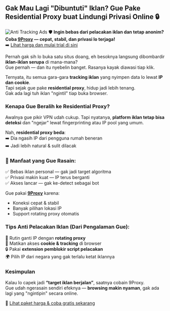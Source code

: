 ## Gak Mau Lagi "Dibuntuti" Iklan? Gue Pake Residential Proxy buat Lindungi Privasi Online 🔒

![Anti Tracking Ads](https://xsale.com.vn/wp-content/uploads/2024/01/Thuc-trang-bao-mat-thong-tin-khach-hang.jpg)
🛡️ **Ingin bebas dari pelacakan iklan dan tetap anonim? Coba [9Proxy](https://the9proxy.short.gy/github-homepage-lily555) — cepat, stabil, dan privasi lo terjaga!**  
➡️ [Lihat harga dan mulai trial di sini](https://the9proxy.short.gy/github-pricing-lily555)

Pernah gak sih lo buka satu situs doang, eh besoknya langsung dibombardir **iklan-iklan serupa** di mana-mana?  
Gue pernah — dan itu nyebelin banget. Rasanya kayak diawasi tiap klik.

Ternyata, itu semua gara-gara **tracking iklan** yang nyimpen data lo lewat **IP dan cookie**.  
Tapi sejak gue pake **residential proxy**, hidup jadi lebih tenang.  
Gak ada lagi tuh iklan "ngintil" tiap buka browser.

### Kenapa Gue Beralih ke Residential Proxy?

Awalnya gue pikir VPN udah cukup. Tapi nyatanya, **platform iklan tetap bisa deteksi** dan "ngejar" lewat fingerprinting atau IP pool yang umum.

Nah, **residential proxy beda**:  
➡️ Dia ngasih IP dari pengguna rumah beneran  
➡️ Jadi lebih natural & sulit dilacak  

### 🔐 Manfaat yang Gue Rasain:

✅ Bebas iklan personal — gak jadi target algoritma  
✅ Privasi makin kuat — IP terus berganti  
✅ Akses lancar — gak ke-detect sebagai bot  

Gue pakai **[9Proxy](https://the9proxy.short.gy/github-homepage-lily555)** karena:
- Koneksi cepat & stabil  
- Banyak pilihan lokasi IP  
- Support rotating proxy otomatis  

### Tips Anti Pelacakan Iklan (Dari Pengalaman Gue):

🔁 Rutin ganti IP dengan **rotating proxy**  
🚫 Matikan akses **cookie & tracking** di browser  
🔒 Pakai **extension pemblokir script pelacakan**  
🌍 Pilih IP dari negara yang gak terlalu ketat iklannya  

### Kesimpulan

Kalau lo capek jadi **“target iklan berjalan”**, saatnya cobain 9Proxy.  
Gue udah ngerasain sendiri efeknya — **browsing makin nyaman**, gak ada lagi yang "ngintipin" secara online.

🎯 [Lihat paket harga & coba gratis sekarang](https://the9proxy.short.gy/github-pricing-lily555)

